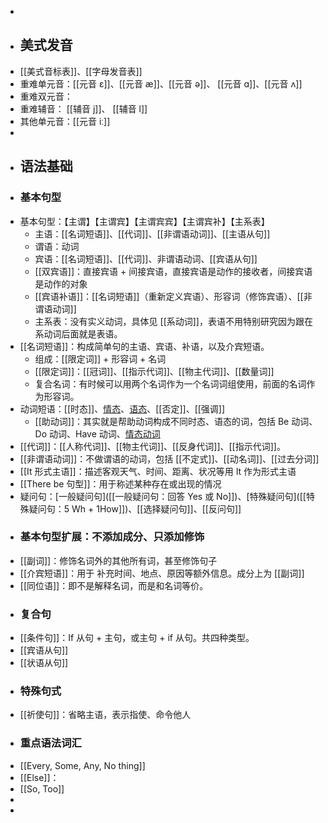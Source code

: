 -
- ## 美式发音
- [[美式音标表]]、[[字母发音表]]
- 重难单元音：[[元音 ɛ]]、[[元音 æ]]、[[元音 ə]]、 [[元音 ɑ]]、[[元音 ʌ]]
- 重难双元音：
- 重难辅音： [[辅音 j]]、 [[辅音 l]]
- 其他单元音：[[元音 iː]]
-
- ## 语法基础
- ### 基本句型
- 基本句型：【主谓】【主谓宾】【主谓宾宾】【主谓宾补】【主系表】
	- 主语：[[名词短语]]、[[代词]]、[[非谓语动词]]、[[主语从句]]
	- 谓语：动词
	- 宾语：[[名词短语]]、[[代词]]、非谓语动词、[[宾语从句]]
	- [[双宾语]]：直接宾语 + 间接宾语，直接宾语是动作的接收者，间接宾语是动作的对象
	- [[宾语补语]]：[[名词短语]]（重新定义宾语）、形容词（修饰宾语）、[[非谓语动词]]
	- 主系表：没有实义动词，具体见 [[系动词]]，表语不用特别研究因为跟在系动词后面就是表语。
- [[名词短语]]：构成简单句的主语、宾语、补语，以及介宾短语。
	- 组成：[[限定词]] + 形容词 + 名词
	- [[限定词]]：[[冠词]]、[[指示代词]]、[[物主代词]]、[[数量词]]
	- 复合名词：有时候可以用两个名词作为一个名词词组使用，前面的名词作为形容词。
- 动词短语：[[时态]]、[情态]([[情态动词：表达情绪、态度]])、[语态]([[语态：主动与被动]])、[[否定]]、[[强调]]
	- [[助动词]]：其实就是帮助动词构成不同时态、语态的词，包括 Be 动词、Do 动词、Have 动词、[情态动词]([[情态动词：表达情绪、态度]])
- [[代词]]：[[人称代词]]、[[物主代词]]、[[反身代词]]、[[指示代词]]。
- [[非谓语动词]]：不做谓语的动词，包括 [[不定式]]、[[动名词]]、[[过去分词]]
- [[It 形式主语]]：描述客观天气、时间、距离、状况等用 It 作为形式主语
- [[There be 句型]]：用于称述某种存在或出现的情况
- 疑问句：[一般疑问句]([[一般疑问句：回答 Yes 或 No]])、[特殊疑问句]([[特殊疑问句：5 Wh + 1How]])、[[选择疑问句]]、[[反问句]]
- ### 基本句型扩展：不添加成分、只添加修饰
- [[副词]]：修饰名词外的其他所有词，甚至修饰句子
- [[介宾短语]]：用于 补充时间、地点、原因等额外信息。成分上为 [[副词]]
- [[同位语]]：即不是解释名词，而是和名词等价。
- ### 复合句
- [[条件句]]：If 从句 + 主句，或主句 + if 从句。共四种类型。
- [[宾语从句]]
- [[状语从句]]
- ### 特殊句式
- [[祈使句]]：省略主语，表示指使、命令他人
- ### 重点语法词汇
- [[Every, Some, Any, No thing]]
- [[Else]]：
- [[So, Too]]
-
-